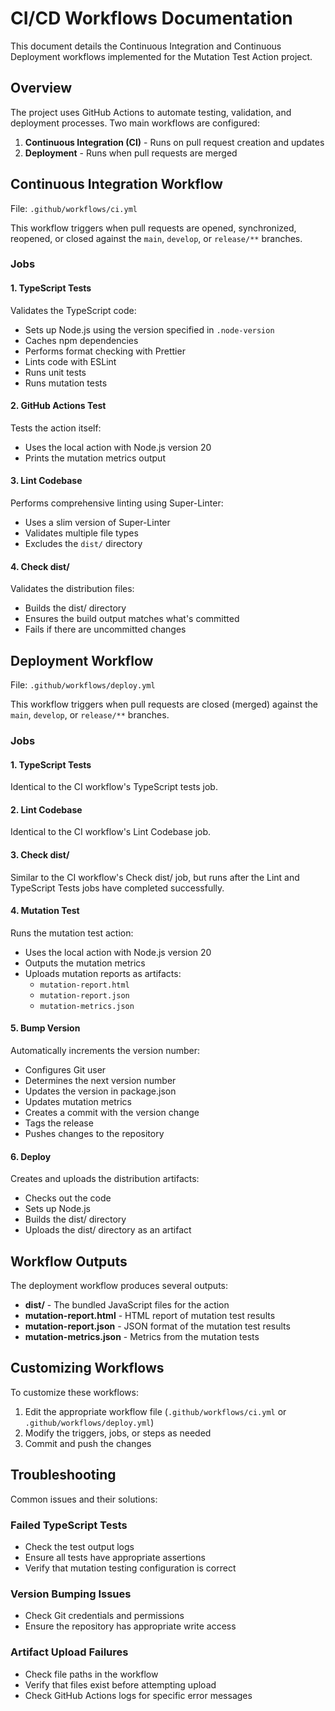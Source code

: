 # CI/CD Workflows Documentation

This document details the Continuous Integration and Continuous Deployment workflows implemented for the Mutation Test Action project.

## Overview

The project uses GitHub Actions to automate testing, validation, and deployment processes. Two main workflows are configured:

1. **Continuous Integration (CI)** - Runs on pull request creation and updates
2. **Deployment** - Runs when pull requests are merged

## Continuous Integration Workflow

File: `.github/workflows/ci.yml`

This workflow triggers when pull requests are opened, synchronized, reopened, or closed against the `main`, `develop`, or `release/**` branches.

### Jobs

#### 1. TypeScript Tests

Validates the TypeScript code:

- Sets up Node.js using the version specified in `.node-version`
- Caches npm dependencies
- Performs format checking with Prettier
- Lints code with ESLint
- Runs unit tests
- Runs mutation tests

#### 2. GitHub Actions Test

Tests the action itself:

- Uses the local action with Node.js version 20
- Prints the mutation metrics output

#### 3. Lint Codebase

Performs comprehensive linting using Super-Linter:

- Uses a slim version of Super-Linter
- Validates multiple file types
- Excludes the `dist/` directory

#### 4. Check dist/

Validates the distribution files:

- Builds the dist/ directory
- Ensures the build output matches what's committed
- Fails if there are uncommitted changes

## Deployment Workflow

File: `.github/workflows/deploy.yml`

This workflow triggers when pull requests are closed (merged) against the `main`, `develop`, or `release/**` branches.

### Jobs

#### 1. TypeScript Tests

Identical to the CI workflow's TypeScript tests job.

#### 2. Lint Codebase

Identical to the CI workflow's Lint Codebase job.

#### 3. Check dist/

Similar to the CI workflow's Check dist/ job, but runs after the Lint and TypeScript Tests jobs have completed successfully.

#### 4. Mutation Test

Runs the mutation test action:

- Uses the local action with Node.js version 20
- Outputs the mutation metrics
- Uploads mutation reports as artifacts:
  - `mutation-report.html`
  - `mutation-report.json`
  - `mutation-metrics.json`

#### 5. Bump Version

Automatically increments the version number:

- Configures Git user
- Determines the next version number
- Updates the version in package.json
- Updates mutation metrics
- Creates a commit with the version change
- Tags the release
- Pushes changes to the repository

#### 6. Deploy

Creates and uploads the distribution artifacts:

- Checks out the code
- Sets up Node.js
- Builds the dist/ directory
- Uploads the dist/ directory as an artifact

## Workflow Outputs

The deployment workflow produces several outputs:

- **dist/** - The bundled JavaScript files for the action
- **mutation-report.html** - HTML report of mutation test results
- **mutation-report.json** - JSON format of the mutation test results
- **mutation-metrics.json** - Metrics from the mutation tests

## Customizing Workflows

To customize these workflows:

1. Edit the appropriate workflow file (`.github/workflows/ci.yml` or `.github/workflows/deploy.yml`)
2. Modify the triggers, jobs, or steps as needed
3. Commit and push the changes

## Troubleshooting

Common issues and their solutions:

### Failed TypeScript Tests

- Check the test output logs
- Ensure all tests have appropriate assertions
- Verify that mutation testing configuration is correct

### Version Bumping Issues

- Check Git credentials and permissions
- Ensure the repository has appropriate write access

### Artifact Upload Failures

- Check file paths in the workflow
- Verify that files exist before attempting upload
- Check GitHub Actions logs for specific error messages